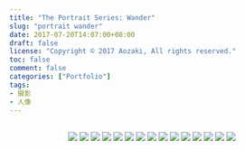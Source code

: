 ```yaml
---
title: "The Portrait Series: Wander"
slug: "portrait wander"
date: 2017-07-20T14:07:00+08:00
draft: false
license: "Copyright © 2017 Aozaki, All rights reserved."
toc: false
comment: false
categories: ["Portfolio"]
tags: 
- 摄影
- 人像
---
```


<br>
<center>
    <img src="https://img.aozaki-kuro.com/20170720_0001.jpg">
    <img src="https://img.aozaki-kuro.com/20170720_0002.jpg">
    <img src="https://img.aozaki-kuro.com/20170720_0003.jpg">
    <img src="https://img.aozaki-kuro.com/20170720_0004.jpg">
    <img src="https://img.aozaki-kuro.com/20170720_0005.jpg">
    <img src="https://img.aozaki-kuro.com/20170720_0006.jpg">
    <img src="https://img.aozaki-kuro.com/20170720_0007.jpg">
    <img src="https://img.aozaki-kuro.com/20170720_0008.jpg">
    <img src="https://img.aozaki-kuro.com/20170720_0009.jpg">
    <img src="https://img.aozaki-kuro.com/20170720_0010.jpg">
    <img src="https://img.aozaki-kuro.com/20170720_0011.jpg">
    <img src="https://img.aozaki-kuro.com/20170720_0012.jpg">
    <img src="https://img.aozaki-kuro.com/20170720_0013.jpg">
    <img src="https://img.aozaki-kuro.com/20170720_0014.jpg">
    <img src="https://img.aozaki-kuro.com/20170720_0015.jpg">
</center>

<!--
    Sony Cyber-shot RX1R II
    Zeiss 35mm f/2.0
-->
